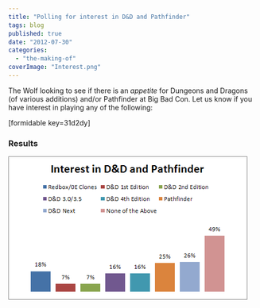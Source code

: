 ```yaml
---
title: "Polling for interest in D&D and Pathfinder"
tags: blog
published: true
date: "2012-07-30"
categories: 
  - "the-making-of"
coverImage: "Interest.png"
---
```


The Wolf looking to see if there is an _appetite_ for Dungeons and Dragons (of various additions) and/or Pathfinder at Big Bad Con. Let us know if you have interest in playing any of the following:

\[formidable key=31d2dy\]

### Results

[![](/images/Interest.png "Interest")](http://www.bigbadcon.com/wp-content/uploads/2012/07/Interest.png)
